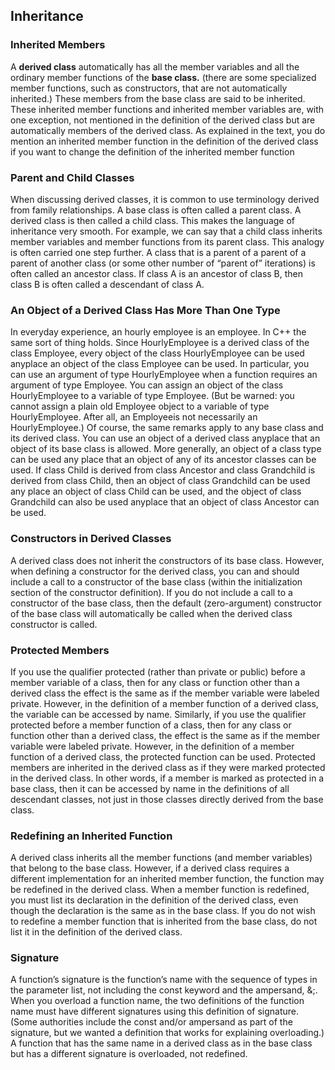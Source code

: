 ## Inheritance

### Inherited Members
A **derived class** automatically has all the member variables and all the ordinary member functions of the **base class.** (there are some specialized member functions, such as constructors, that are not automatically inherited.) These members from the base class are said to be inherited. These inherited member functions and inherited member variables are, with one exception, not mentioned in the definition of the derived class but are automatically members of the derived class. As explained in the text, you do mention an inherited member function in the definition of the derived class if you want to change the definition of the inherited member function

### Parent and Child Classes
When discussing derived classes, it is common to use terminology derived from family relationships. A base class is often called a parent class. A derived class is then called a child class. This makes the language of inheritance very smooth. For example, we can say that a child class inherits member variables and member functions from its parent class. This analogy is often carried one step further. A class that is a parent of a parent of a parent of another class (or some other number of “parent of” iterations) is often called an ancestor class. If class A is an ancestor of class B, then class B is often called a descendant of class A.

### An Object of a Derived Class Has More Than One Type
In everyday experience, an hourly employee is an employee. In C++ the same sort of thing holds. Since HourlyEmployee is a derived class of the class Employee, every object of the class HourlyEmployee can be used anyplace an object of the class Employee can be used. In particular, you can use an argument of type HourlyEmployee when a function requires an argument of type Employee. You can assign an object of the class HourlyEmployee to a variable of type Employee. (But be warned: you cannot assign a plain old Employee object to a variable of type HourlyEmployee. After all, an Employeeis not necessarily an HourlyEmployee.) Of course, the same remarks apply to any base class and its derived class. You can use an object of a derived class anyplace that an object of its base class is allowed. More generally, an object of a class type can be used any place that an object of any of its ancestor classes can be used. If class Child is derived from class Ancestor and class Grandchild is derived from class Child, then an object of class Grandchild can be used any place an object of class Child can be used, and the object of class Grandchild can also be used anyplace that an object of class Ancestor can be used.

### Constructors in Derived Classes
A derived class does not inherit the constructors of its base class. However, when defining a constructor for the derived class, you can and should include a call to a constructor of the base class (within the initialization section of the constructor definition). If you do not include a call to a constructor of the base class, then the default (zero-argument) constructor of the base class will automatically be called when the derived class constructor is called.

### Protected Members
If you use the qualifier protected (rather than private or public) before a member variable of a class, then for any class or function other than a derived class the effect is the same as if the member variable were labeled private. However, in the definition of a member function of a derived class, the variable can be accessed by name. Similarly, if you use the qualifier protected before a member function of a class, then for any class or function other than a derived class, the effect is the same as if the member variable were labeled private. However, in the definition of a member function of a derived class, the protected function can be used. Protected members are inherited in the derived class as if they were marked protected in the derived class. In other words, if a member is marked as protected in a base class, then it can be accessed by name in the definitions of all descendant classes, not just in those classes directly derived from the base class.

### Redefining an Inherited Function
A derived class inherits all the member functions (and member variables) that belong to the base class. However, if a derived class requires a different implementation for an inherited member function, the function may be redefined in the derived class. When a member function is redefined, you must list its declaration in the definition of the derived class, even though the declaration is the same as in the base class. If you do not wish to redefine a member function that is inherited from the base class, do not list it in the definition of the derived class.

### Signature
A function’s signature is the function’s name with the sequence of types in the parameter list, not including the const keyword and the ampersand, &;. When you overload a function name, the two definitions of the function name must have different signatures using this definition of signature. (Some authorities include the const and/or ampersand as part of the signature, but we wanted a definition that works for explaining overloading.) A function that has the same name in a derived class as in the base class but has a different signature is overloaded, not redefined.

